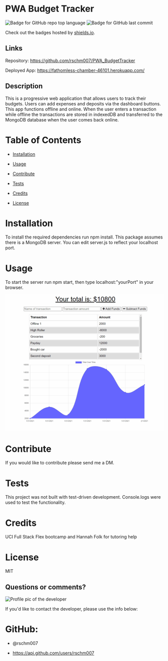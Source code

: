 
# PWA Budget Tracker

![Badge for GitHub repo top language](https://img.shields.io/github/languages/top/rschm007/PWA_BudgetTracker?style=flat&logo=appveyor) ![Badge for GitHub last commit](https://img.shields.io/github/last-commit/rschm007/PWA_BudgetTracker?style=flat&logo=appveyor)
  
Check out the badges hosted by [shields.io](https://shields.io/).


## Links

Repository: <a href="https://github.com/rschm007/PWA_BudgetTracker">https://github.com/rschm007/PWA_BudgetTracker</a>

Deployed App: <a href="https://fathomless-chamber-46101.herokuapp.com/">https://fathomless-chamber-46101.herokuapp.com/</a>


## Description

This is a progressive web application that allows users to track their budgets. Users can add expenses and deposits via the dashboard buttons. This app functions offline and online. When the user enters a transaction while offline the transactions are stored in indexedDB and transferred to the MongoDB database when the user comes back online.
# Table of Contents
* [Installation](#installation)

* [Usage](#usage)

* [Contribute](#contribute)

* [Tests](#tests)

* [Credits](#credits)

* [License](#license)

# Installation

To install the required dependencies run npm install. This package assumes there is a MongoDB server. You can edit server.js to reflect your localhost port.


# Usage

To start the server run npm start, then type localhost:"yourPort" in your browser.

<img src="https://github.com/rschm007/PWA_BudgetTracker/blob/main/assets/demo_1.gif" alt="a gif of the PWA Budget Tracker app"></src>

# Contribute

If you would like to contribute please send me a DM.


# Tests

This project was not built with test-driven development. Console.logs were used to test the functionality.


# Credits

UCI Full Stack Flex bootcamp and Hannah Folk for tutoring help


# License

MIT



## Questions or comments?

![Profile pic of the developer](https://avatars.githubusercontent.com/u/69170803?v=4)

If you'd like to contact the developer, please use the info below:

# GitHub:

* @rschm007 

* https://api.github.com/users/rschm007
